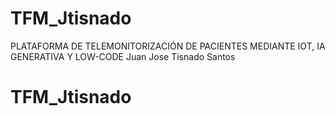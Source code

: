 ﻿# TFM_Jtisnado

PLATAFORMA DE TELEMONITORIZACIÓN DE PACIENTES MEDIANTE IOT, IA GENERATIVA Y LOW-CODE
Juan Jose Tisnado Santos
# TFM_Jtisnado
